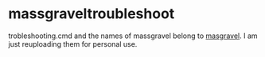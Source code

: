 # massgraveltroubleshoot
trobleshooting.cmd and the names of massgravel belong to [masgravel](https://massgrave.dev/).
I am just reuploading them for personal use.
